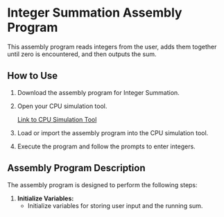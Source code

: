 # Integer Summation Assembly Program

This assembly program reads integers from the user, adds them together until zero is encountered, and then outputs the sum.

## How to Use

1. Download the assembly program for Integer Summation.
2. Open your CPU simulation tool.

   [Link to CPU Simulation Tool](https://cs.colby.edu/djskrien/CPUSim/)

3. Load or import the assembly program into the CPU simulation tool.

4. Execute the program and follow the prompts to enter integers.

## Assembly Program Description

The assembly program is designed to perform the following steps:

1. **Initialize Variables:**
   - Initialize variables for storing user input and the running sum.
